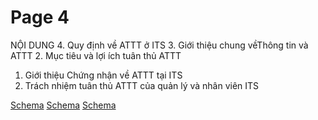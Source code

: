 # Page 4

 NỘI DUNG
4. Quy định về ATTT ở ITS
3. Giới thiệu chung vềThông tin và ATTT
2. Mục tiêu và lợi ích tuân thủ ATTT
1. Giới thiệu Chứng nhận về ATTT tại ITS
5. Trách nhiệm tuân thủ ATTT của quản lý và nhân viên ITS

[Schema](page_4_img_0.png)
[Schema](page_4_img_1.png)
[Schema](page_4_img_2.png)

